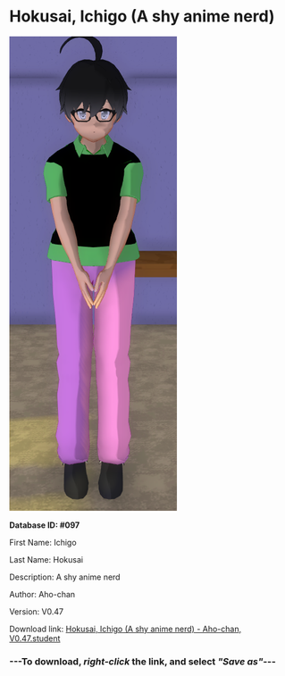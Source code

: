 # Hokusai, Ichigo (A shy anime nerd)

<img src="https://raw.githubusercontent.com/Arbiter1223/Daigaku-Gurashi-Custom-Students/master/Students/Files/Hokusai%2C%20Ichigo%20(A%20shy%20anime%20nerd).png" title="Hokusai, Ichigo (A shy anime nerd) - Aho-chan, V0.47">

**Database ID: #097**

First Name: Ichigo

Last Name: Hokusai

Description: A shy anime nerd

Author: Aho-chan

Version: V0.47

Download link: <a href="https://raw.githubusercontent.com/Arbiter1223/Daigaku-Gurashi-Custom-Students/master/Students/Files/Hokusai%2C%20Ichigo%20(A%20shy%20anime%20nerd)%20-%20Aho-chan%2C%20V0.47.student">Hokusai, Ichigo (A shy anime nerd) - Aho-chan, V0.47.student</a>

### ---**To download, _right-click_ the link, and select _"Save as"_**---
